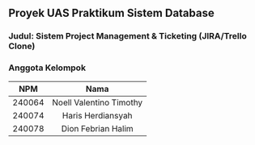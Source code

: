 ## Proyek UAS Praktikum Sistem Database

### Judul: Sistem Project Management & Ticketing (JIRA/Trello Clone)

### Anggota Kelompok


| NPM  | Nama |
| ------------- |:-------------:|
| 240064      | Noell Valentino Timothy |
| 240074      | Haris Herdiansyah |
| 240078      | Dion Febrian Halim |
